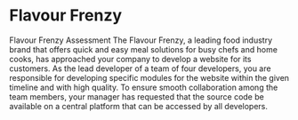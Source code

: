 # Flavour Frenzy
Flavour Frenzy Assessment
The Flavour Frenzy, a leading food industry brand that offers quick and easy meal solutions for busy chefs and home cooks, has approached your company to develop a website for its customers. As the lead developer of a team of four developers, you are responsible for developing specific modules for the website within the given timeline and with high quality. To ensure smooth collaboration among the team members, your manager has requested that the source code be available on a central platform that can be accessed by all developers. 
